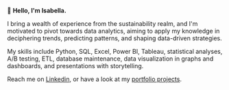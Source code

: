 👋 **Hello, I'm Isabella.**

I bring a wealth of experience from the sustainability realm, and I'm motivated to pivot towards data analytics, aiming to apply my knowledge in deciphering trends, predicting patterns, and shaping data-driven strategies.

My skills include Python, SQL, Excel, Power BI, Tableau, statistical analyses, A/B testing, ETL, database maintenance, data visualization in graphs and dashboards, and presentations with storytelling.

Reach me on [Linkedin](http://www.linkedin.com/in/isabella-ferrardo-51371027b/), or have a look at my [portfolio projects](http://www.datascienceportfol.io/isabellaferrardo).


